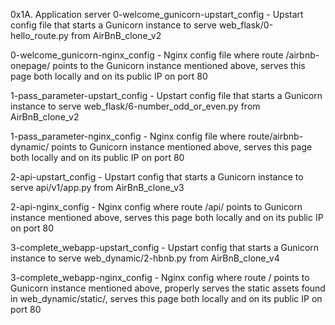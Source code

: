 0x1A. Application server
0-welcome_gunicorn-upstart_config - Upstart config file that starts a Gunicorn instance to serve web_flask/0-hello_route.py from AirBnB_clone_v2

0-welcome_gunicorn-nginx_config - Nginx config file where route /airbnb-onepage/ points to the Gunicorn instance mentioned above, serves this page both locally and on its public IP on port 80

1-pass_parameter-upstart_config - Upstart config file that starts a Gunicorn instance to serve web_flask/6-number_odd_or_even.py from AirBnB_clone_v2

1-pass_parameter-nginx_config - Nginx config file where route/airbnb-dynamic/ points to Gunicorn instance mentioned above, serves this page both locally and on its public IP on port 80

2-api-upstart_config - Upstart config that starts a Gunicorn instance to serve api/v1/app.py from AirBnB_clone_v3

2-api-nginx_config - Nginx config where route /api/ points to Gunicorn instance mentioned above, serves this page both locally and on its public IP on port 80

3-complete_webapp-upstart_config - Upstart config that starts a Gunicorn instance to serve web_dynamic/2-hbnb.py from AirBnB_clone_v4

3-complete_webapp-nginx_config - Nginx config where route / points to Gunicorn instance mentioned above, properly serves the static assets found in web_dynamic/static/, serves this page both locally and on its public IP on port 80
